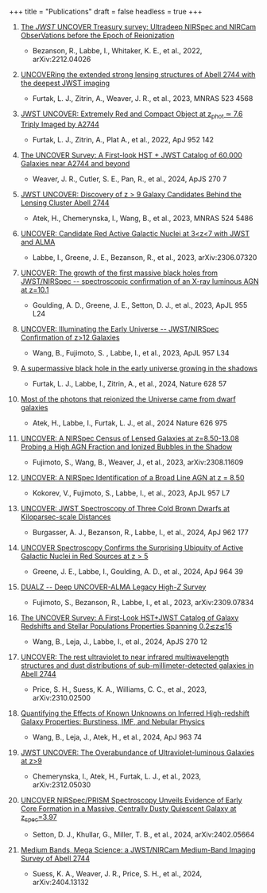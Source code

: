 +++
title = "Publications"
draft = false
headless = true
+++

1. [The *JWST* UNCOVER Treasury survey: Ultradeep NIRSpec and NIRCam ObserVations before the Epoch of Reionization](https://ui.adsabs.harvard.edu/abs/2022arXiv221204026B/abstract)
    - Bezanson, R., Labbe, I., Whitaker, K. E., et al.,
        2022, arXiv:2212.04026

1. [UNCOVERing the extended strong lensing structures of Abell 2744 with the deepest JWST imaging](http://ui.adsabs.harvard.edu/abs/2023MNRAS.523.4568F)
    - Furtak, L. J., Zitrin, A., Weaver, J. R., et al.,
        2023, MNRAS 523 4568
        
1. [JWST UNCOVER: Extremely Red and Compact Object at z<sub>phot</sub> ≃ 7.6 Triply Imaged by A2744](https://ui.adsabs.harvard.edu/abs/2023ApJ...952..142F/abstract)
    - Furtak, L. J., Zitrin, A., Plat A., et al., 
        2022, ApJ 952 142

1. [The UNCOVER Survey: A First-look HST + JWST Catalog of 60,000 Galaxies near A2744 and beyond](https://ui.adsabs.harvard.edu/abs/2024ApJS..270....7W/abstract)
    - Weaver, J. R., Cutler, S. E., Pan, R., et al.,
        2024, ApJS 270 7

1. [JWST UNCOVER: Discovery of z > 9 Galaxy Candidates Behind the Lensing Cluster Abell 2744](https://ui.adsabs.harvard.edu/abs/2023MNRAS.524.5486A/abstract)
    - Atek, H., Chemerynska, I., Wang, B., et al.,
        2023, MNRAS 524 5486

1. [UNCOVER: Candidate Red Active Galactic Nuclei at 3<z<7 with JWST and ALMA](https://ui.adsabs.harvard.edu/abs/2023arXiv230607320L/abstract)
    - Labbe, I., Greene, J. E., Bezanson, R., et al., 
        2023, arXiv:2306.07320

1. [UNCOVER: The growth of the first massive black holes from JWST/NIRSpec -- spectroscopic confirmation of an X-ray luminous AGN at z=10.1](https://ui.adsabs.harvard.edu/abs/2023ApJ...955L..24G/abstract)
    -  Goulding, A. D., Greene, J. E., Setton, D. J., et al., 
        2023, ApJL 955 L24

1. [UNCOVER: Illuminating the Early Universe -- JWST/NIRSpec Confirmation of z>12 Galaxies](https://ui.adsabs.harvard.edu/abs/2023ApJ...957L..34W/abstract)
    -  Wang, B., Fujimoto, S. , Labbe, I., et al., 
        2023, ApJL 957 L34

1. [A supermassive black hole in the early universe growing in the shadows](https://ui.adsabs.harvard.edu/abs/2023arXiv230805735F/abstract)
    -  Furtak, L. J., Labbe, I., Zitrin, A., et al., 
        2024, Nature 628 57


1. [Most of the photons that reionized the Universe came from dwarf galaxies ](https://ui.adsabs.harvard.edu/abs/2024Natur.626..975A/abstract)
    -  Atek, H., Labbe, I., Furtak, L. J., et al., 
        2024 Nature 626 975


1. [UNCOVER: A NIRSpec Census of Lensed Galaxies at z=8.50-13.08 Probing a High AGN Fraction and Ionized Bubbles in the Shadow](https://ui.adsabs.harvard.edu/abs/2023arXiv230811609F/abstract)
    -  Fujimoto, S., Wang, B., Weaver, J., et al., 
        2023, arXiv:2308.11609


1. [UNCOVER: A NIRSpec Identification of a Broad Line AGN at z = 8.50](https://ui.adsabs.harvard.edu/abs/2023ApJ...957L...7K/abstract)
    -  Kokorev, V., Fujimoto, S., Labbe, I., et al., 
        2023, ApJL 957 L7


1. [UNCOVER: JWST Spectroscopy of Three Cold Brown Dwarfs at Kiloparsec-scale Distances](https://ui.adsabs.harvard.edu/abs/2024ApJ...962..177B/abstract)
    -  Burgasser, A. J., Bezanson, R., Labbe, I., et al., 
        2024, ApJ 962 177



1. [UNCOVER Spectroscopy Confirms the Surprising Ubiquity of Active Galactic Nuclei in Red Sources at z > 5](https://ui.adsabs.harvard.edu/abs/2024ApJ...964...39G/abstract)
    -  Greene, J. E., Labbe, I., Goulding, A. D., et al., 
        2024, ApJ 964 39

        
1. [DUALZ -- Deep UNCOVER-ALMA Legacy High-*Z* Survey](https://ui.adsabs.harvard.edu/abs/2023arXiv230907834F/abstract)
    -  Fujimoto, S., Bezanson, R., Labbe, I., et al., 
        2023, arXiv:2309.07834

  
1. [The UNCOVER Survey: A First-Look HST+JWST Catalog of Galaxy Redshifts and Stellar Populations Properties Spanning 0.2≲z≲15](https://ui.adsabs.harvard.edu/abs/2024ApJS..270...12W/abstract)
    -  Wang, B., Leja, J., Labbe, I., et al., 
        2024, ApJS 270 12


1. [UNCOVER: The rest ultraviolet to near infrared multiwavelength structures and dust distributions of sub-millimeter-detected galaxies in Abell 2744](https://ui.adsabs.harvard.edu/abs/2023arXiv231002500P/abstract)
    -  Price, S. H., Suess, K. A., Williams, C. C., et al., 
        2023, arXiv:2310.02500


1. [Quantifying the Effects of Known Unknowns on Inferred High-redshift Galaxy Properties: Burstiness, IMF, and Nebular Physics ](https://ui.adsabs.harvard.edu/abs/2024ApJ...963...74W/abstract)
    -  Wang, B., Leja, J., Atek, H., et al., 
        2024, ApJ 963 74


1. [JWST UNCOVER: The Overabundance of Ultraviolet-luminous Galaxies at z>9](https://ui.adsabs.harvard.edu/abs/2023arXiv231205030C/abstract)
    - Chemerynska, I., Atek, H., Furtak, L. J., et al., 
        2023, arXiv:2312.05030

1. [UNCOVER NIRSpec/PRISM Spectroscopy Unveils Evidence of Early Core Formation in a Massive, Centrally Dusty Quiescent Galaxy at z<sub>spec</sub>=3.97](https://ui.adsabs.harvard.edu/abs/2024arXiv240205664S/abstract)
    - Setton, D. J., Khullar, G., Miller, T. B., et al., 
        2024, arXiv:2402.05664
    
1. [Medium Bands, Mega Science: a JWST/NIRCam Medium-Band Imaging Survey of Abell 2744](https://arxiv.org/abs/2404.13132)
    - Suess, K. A., Weaver, J. R., Price, S. H., et al., 
        2024, arXiv:2404.13132